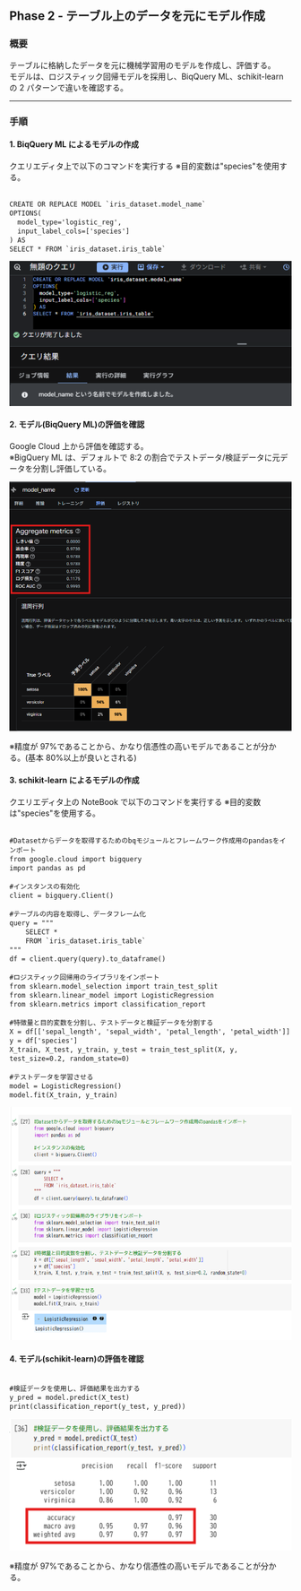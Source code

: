 ## Phase 2 - テーブル上のデータを元にモデル作成

### 概要

テーブルに格納したデータを元に機械学習用のモデルを作成し、評価する。  
モデルは、ロジスティック回帰モデルを採用し、BiqQuery ML、schikit-learn の 2 パターンで違いを確認する。

---

### 手順

#### 1. BiqQuery ML によるモデルの作成

クエリエディタ上で以下のコマンドを実行する
※目的変数は"species"を使用する。

<pre><code>
CREATE OR REPLACE MODEL `iris_dataset.model_name`
OPTIONS(
  model_type='logistic_reg',
  input_label_cols=['species']
) AS
SELECT * FROM `iris_dataset.iris_table`
</code></pre>

![BigQuery ML画面](picture/Phase2-1-1.png)

#### 2. モデル(BiqQuery ML)の評価を確認

Google Cloud 上から評価を確認する。  
※BigQuery ML は、デフォルトで 8:2 の割合でテストデータ/検証データに元データを分割し評価している。

![BigQuery ML評価画面](picture/Phase2-2-1.png)

※精度が 97%であることから、かなり信憑性の高いモデルであることが分かる。(基本 80%以上が良いとされる)

#### 3. schikit-learn によるモデルの作成

クエリエディタ上の NoteBook で以下のコマンドを実行する
※目的変数は"species"を使用する。

<pre><code>
#Datasetからデータを取得するためのbqモジュールとフレームワーク作成用のpandasをインポート
from google.cloud import bigquery
import pandas as pd

#インスタンスの有効化
client = bigquery.Client()

#テーブルの内容を取得し、データフレーム化
query = """
    SELECT *
    FROM `iris_dataset.iris_table`
"""
df = client.query(query).to_dataframe()

#ロジスティック回帰用のライブラリをインポート
from sklearn.model_selection import train_test_split
from sklearn.linear_model import LogisticRegression
from sklearn.metrics import classification_report

#特徴量と目的変数を分割し、テストデータと検証データを分割する
X = df[['sepal_length', 'sepal_width', 'petal_length', 'petal_width']]
y = df['species']
X_train, X_test, y_train, y_test = train_test_split(X, y, test_size=0.2, random_state=0)

#テストデータを学習させる
model = LogisticRegression()
model.fit(X_train, y_train)
</code></pre>

![モデル作成画面](picture/Phase2-3-1.png)

#### 4. モデル(schikit-learn)の評価を確認

<pre><code>
#検証データを使用し、評価結果を出力する
y_pred = model.predict(X_test)
print(classification_report(y_test, y_pred))
</code></pre>

![モデル評価画面](picture/Phase2-4-1.png)

※精度が 97%であることから、かなり信憑性の高いモデルであることが分かる。
